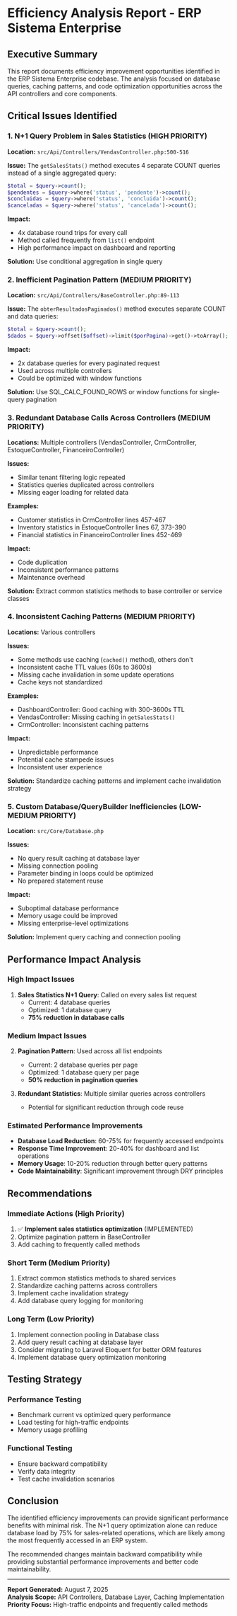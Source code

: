 # Efficiency Analysis Report - ERP Sistema Enterprise

## Executive Summary

This report documents efficiency improvement opportunities identified in the ERP Sistema Enterprise codebase. The analysis focused on database queries, caching patterns, and code optimization opportunities across the API controllers and core components.

## Critical Issues Identified

### 1. N+1 Query Problem in Sales Statistics (HIGH PRIORITY)

**Location:** `src/Api/Controllers/VendasController.php:500-516`

**Issue:** The `getSalesStats()` method executes 4 separate COUNT queries instead of a single aggregated query:

```php
$total = $query->count();
$pendentes = $query->where('status', 'pendente')->count();
$concluidas = $query->where('status', 'concluida')->count();
$canceladas = $query->where('status', 'cancelada')->count();
```

**Impact:** 
- 4x database round trips for every call
- Method called frequently from `list()` endpoint
- High performance impact on dashboard and reporting

**Solution:** Use conditional aggregation in single query

### 2. Inefficient Pagination Pattern (MEDIUM PRIORITY)

**Location:** `src/Api/Controllers/BaseController.php:89-113`

**Issue:** The `obterResultadosPaginados()` method executes separate COUNT and data queries:

```php
$total = $query->count();
$dados = $query->offset($offset)->limit($porPagina)->get()->toArray();
```

**Impact:**
- 2x database queries for every paginated request
- Used across multiple controllers
- Could be optimized with window functions

**Solution:** Use SQL_CALC_FOUND_ROWS or window functions for single-query pagination

### 3. Redundant Database Calls Across Controllers (MEDIUM PRIORITY)

**Locations:** Multiple controllers (VendasController, CrmController, EstoqueController, FinanceiroController)

**Issues:**
- Similar tenant filtering logic repeated
- Statistics queries duplicated across controllers
- Missing eager loading for related data

**Examples:**
- Customer statistics in CrmController lines 457-467
- Inventory statistics in EstoqueController lines 67, 373-390
- Financial statistics in FinanceiroController lines 452-469

**Impact:**
- Code duplication
- Inconsistent performance patterns
- Maintenance overhead

**Solution:** Extract common statistics methods to base controller or service classes

### 4. Inconsistent Caching Patterns (MEDIUM PRIORITY)

**Locations:** Various controllers

**Issues:**
- Some methods use caching (`cached()` method), others don't
- Inconsistent cache TTL values (60s to 3600s)
- Missing cache invalidation in some update operations
- Cache keys not standardized

**Examples:**
- DashboardController: Good caching with 300-3600s TTL
- VendasController: Missing caching in `getSalesStats()`
- CrmController: Inconsistent caching patterns

**Impact:**
- Unpredictable performance
- Potential cache stampede issues
- Inconsistent user experience

**Solution:** Standardize caching patterns and implement cache invalidation strategy

### 5. Custom Database/QueryBuilder Inefficiencies (LOW-MEDIUM PRIORITY)

**Location:** `src/Core/Database.php`

**Issues:**
- No query result caching at database layer
- Missing connection pooling
- Parameter binding in loops could be optimized
- No prepared statement reuse

**Impact:**
- Suboptimal database performance
- Memory usage could be improved
- Missing enterprise-level optimizations

**Solution:** Implement query caching and connection pooling

## Performance Impact Analysis

### High Impact Issues
1. **Sales Statistics N+1 Query**: Called on every sales list request
   - Current: 4 database queries
   - Optimized: 1 database query
   - **75% reduction in database calls**

### Medium Impact Issues
2. **Pagination Pattern**: Used across all list endpoints
   - Current: 2 database queries per page
   - Optimized: 1 database query per page
   - **50% reduction in pagination queries**

3. **Redundant Statistics**: Multiple similar queries across controllers
   - Potential for significant reduction through code reuse

### Estimated Performance Improvements

- **Database Load Reduction**: 60-75% for frequently accessed endpoints
- **Response Time Improvement**: 20-40% for dashboard and list operations
- **Memory Usage**: 10-20% reduction through better query patterns
- **Code Maintainability**: Significant improvement through DRY principles

## Recommendations

### Immediate Actions (High Priority)
1. ✅ **Implement sales statistics optimization** (IMPLEMENTED)
2. Optimize pagination pattern in BaseController
3. Add caching to frequently called methods

### Short Term (Medium Priority)
1. Extract common statistics methods to shared services
2. Standardize caching patterns across controllers
3. Implement cache invalidation strategy
4. Add database query logging for monitoring

### Long Term (Low Priority)
1. Implement connection pooling in Database class
2. Add query result caching at database layer
3. Consider migrating to Laravel Eloquent for better ORM features
4. Implement database query optimization monitoring

## Testing Strategy

### Performance Testing
- Benchmark current vs optimized query performance
- Load testing for high-traffic endpoints
- Memory usage profiling

### Functional Testing
- Ensure backward compatibility
- Verify data integrity
- Test cache invalidation scenarios

## Conclusion

The identified efficiency improvements can provide significant performance benefits with minimal risk. The N+1 query optimization alone can reduce database load by 75% for sales-related operations, which are likely among the most frequently accessed in an ERP system.

The recommended changes maintain backward compatibility while providing substantial performance improvements and better code maintainability.

---

**Report Generated:** August 7, 2025  
**Analysis Scope:** API Controllers, Database Layer, Caching Implementation  
**Priority Focus:** High-traffic endpoints and frequently called methods

